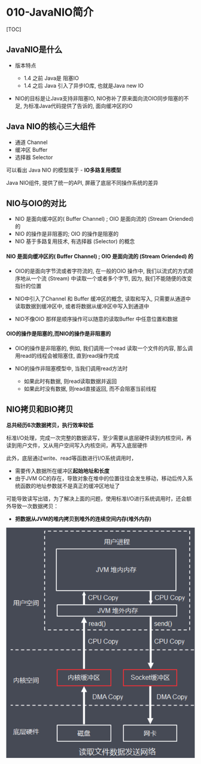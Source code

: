 # 010-JavaNIO简介

[TOC]

## JavaNIO是什么

- 版本特点
  - 1.4 之前 Java是 阻塞IO
  - 1.4 之后 Java 引入了异步IO库, 也就是Java new IO

- NIO的目标是让Java支持非阻塞IO, NIO弥补了原来面向流OIO同步阻塞的不足, 为标准Java代码提供了告诉的, 面向缓冲区的IO

## Java NIO的核心三大组件

- 通道 Channel
- 缓冲区 Buffer
- 选择器 Selector

可以看出 Java NIO 的模型属于 - **IO多路复用模型**

Java NIO组件, 提供了统一的API, 屏蔽了底层不同操作系统的差异

## NIO与OIO的对比

- NIO 是面向缓冲区的( Buffer Channel) ; OIO 是面向流的 (Stream Oriended) 的
- NIO 的操作是非阻塞的; OIO 的操作是阻塞的
- NIO 基于多路复用技术, 有选择器 (Selector) 的概念

#### NIO 是面向缓冲区的( Buffer Channel) ; OIO 是面向流的 (Stream Oriended) 的

- OIO的是面向字节流或者字符流的, 在一般的OIO 操作中, 我们以流式的方式顺序地从一个流 (Stream) 中读取一个或者多个字节, 因为, 我们不能随便的改变指针的位置

- NIO中引入了Channel 和 Buffer 缓冲区的概念, 读取和写入, 只需要从通道中读取数据到缓冲区中, 或者将数据从缓冲区中写入到通道中
- NIO不像OIO 那样是顺序操作可以随意的读取Buffer 中任意位置和数据

#### OIO的操作是阻塞的,而NIO的操作是非阻塞的

- OIO的操作是非阻塞的, 例如, 我们调用一个read 读取一个文件的内容, 那么调用read的线程会被阻塞住, 直到read操作完成

- NIO的操作非阻塞模型中, 当我们调用read方法时
  - 如果此时有数据, 则read读取数据并返回
  - 如果此时没有数据, 则read直接返回, 而不会阻塞当前线程

## NIO拷贝和BIO拷贝

**总共经历6次数据拷贝，执行效率较低**

标准I/O处理，完成一次完整的数据读写，至少需要从底层硬件读到内核空间，再读到用户文件，又从用户空间写入内核空间，再写入底层硬件

此外，底层通过write、read等函数进行I/O系统调用时，

- 需要传入数据所在缓冲区**起始地址和长度**
- 由于JVM GC的存在，导致对象在堆中的位置往往会发生移动，移动后传入系统函数的地址参数就不是真正的缓冲区地址了

可能导致读写出错，为了解决上面的问题，使用标准I/O进行系统调用时，还会额外导致一次数据拷贝：

- **把数据从JVM的堆内拷贝到堆外的连续空间内存(堆外内存)**

![image-20201228201048781](../../../assets/image-20201228201048781.png)